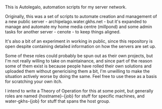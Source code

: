 This is Autolegalo, automation scripts for my server network.

Originally, this was a set of scripts to automate creation and management of a new public server - archipelago.water.gkhs.net - but it's expanded to manage and automate my home media centre (millpond) and some admin tasks for another server - cenote - to keep things aligned.

It's also a bit of an experiment in working in public, since this repository is open despite containing detailed information on how the servers are set up. 

Some of these roles could probably be spun out as their own projects, but I'm not really willing to take on maintainance, and since part of the reason some of them exist is because people have rolled their own solutions and uploaded them without genericising them a bit, I'm unwilling to make the situation actively worse by doing the same. Feel free to use these as a basis for scratching your own itch.

I intend to write a Theory of Operation for this at some point, but generally roles are named {hostname}-{job} for stuff for specific machines, and water-gkhs-{job} for stuff that spans the host group.